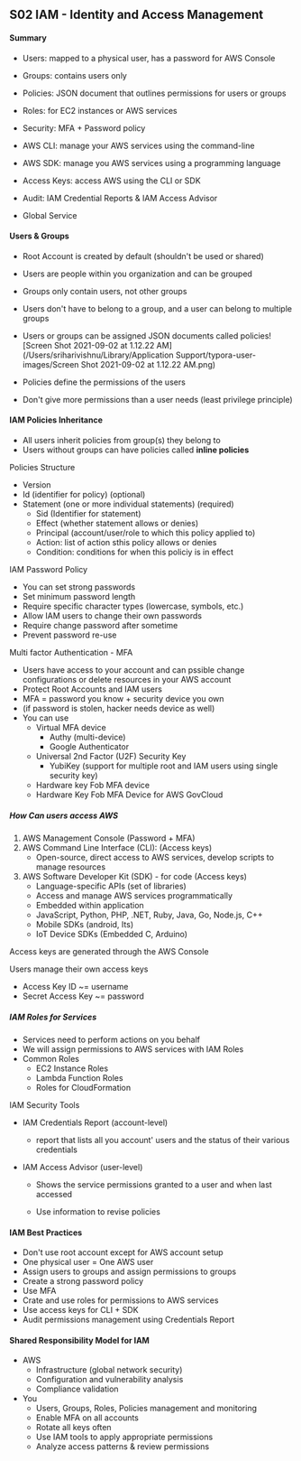 ## S02 IAM - Identity and Access Management

#### Summary

- Users: mapped to a physical user, has a password for AWS Console
- Groups: contains users only
- Policies: JSON document that outlines permissions for users or groups
- Roles: for EC2 instances or AWS services
- Security: MFA + Password policy
- AWS CLI: manage your AWS services using the command-line
- AWS SDK: manage you AWS services using a programming language
- Access Keys: access AWS using the CLI or SDK
- Audit: IAM Credential Reports & IAM Access Advisor



- Global Service

#### Users & Groups

- Root Account is created by default (shouldn't be used or shared)

- Users are people within you organization and can be grouped
- Groups only contain users, not other groups
- Users don't have to belong to a group, and a user can belong to multiple groups



- Users or groups can be assigned JSON documents called policies![Screen Shot 2021-09-02 at 1.12.22 AM](/Users/sriharivishnu/Library/Application Support/typora-user-images/Screen Shot 2021-09-02 at 1.12.22 AM.png)

- Policies define the permissions of the users
- Don't give more permissions than a user needs (least privilege principle)

#### IAM Policies Inheritance

- All users inherit policies from group(s) they belong to
- Users without groups can have policies called **inline policies**



Policies Structure

- Version
- Id (identifier for policy) (optional)
- Statement (one or more individual statements) (required)
  - Sid (Identifier for statement)
  - Effect (whether statement allows or denies) 
  - Principal (account/user/role to which this policy applied to)
  - Action: list of action sthis policy allows or denies
  - Condition: conditions for when this policiy is in effect



IAM Password Policy

- You can set strong passwords
- Set minimum password length
- Require specific character types (lowercase, symbols, etc.)
- Allow IAM users to change their own passwords
- Require change password after sometime
- Prevent password re-use



Multi factor Authentication - MFA

- Users have access to your account and can pssible change configurations or delete resources in your AWS account
- Protect Root Accounts and IAM users
- MFA = password you know + security device you own
- (if password is stolen, hacker needs device as well)
- You can use
  - Virtual MFA device
    - Authy (multi-device)
    - Google Authenticator
  - Universal 2nd Factor (U2F) Security Key
    - YubiKey (support for multiple root and IAM users using single security key)
  - Hardware key Fob MFA device
  - Hardware Key Fob MFA Device for AWS GovCloud



##### How Can users access AWS

1. AWS Management Console (Password + MFA)
2. AWS Command Line Interface (CLI): (Access keys)
   - Open-source, direct access to AWS services, develop scripts to manage resources
3. AWS Software Developer Kit (SDK) - for code (Access keys)
   - Language-specific APIs (set of libraries)
   - Access and manage AWS services programmatically
   - Embedded within application
   - JavaScript, Python, PHP, .NET, Ruby, Java, Go, Node.js, C++
   - Mobile SDKs (android, Its)
   - IoT Device SDKs (Embedded C, Arduino)

Access keys are generated through the AWS Console

Users manage their own access keys

- Access Key ID ~= username
- Secret Access Key ~= password



##### IAM Roles for Services

- Services need to perform actions on you behalf
- We will assign permissions to AWS services with IAM Roles
- Common Roles
  - EC2 Instance Roles
  - Lambda Function Roles
  - Roles for CloudFormation



IAM Security Tools

- IAM Credentials Report (account-level)

  - report that lists all you account' users and the status of their various credentials

- IAM Access Advisor (user-level)

  - Shows the service permissions granted to a user and when last accessed

  - Use information to revise policies

    

#### IAM Best Practices

- Don't use root account except for AWS account setup
- One physical user = One AWS user
- Assign users to groups and assign permissions to groups
- Create a strong password policy
- Use MFA
- Crate and use roles for permissions to AWS services
- Use access keys for CLI + SDK
- Audit permissions management using Credentials Report



#### Shared Responsibility Model for IAM

- AWS
  - Infrastructure (global network security)
  - Configuration and vulnerability analysis
  - Compliance validation
- You
  - Users, Groups, Roles, Policies management and monitoring
  - Enable MFA on all accounts
  - Rotate all keys often
  - Use IAM tools to apply appropriate permissions
  - Analyze access patterns & review permissions







